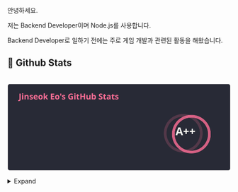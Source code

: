 안녕하세요.

저는 Backend Developer이며 Node.js를 사용합니다.

Backend Developer로 일하기 전에는 주로 게임 개발과 관련된 활동을 해왔습니다.

## 🧳 Github Stats

<p>&nbsp;<img align="center" src="./stats.svg" alt="biud436" /></p>

<details>
<summary>Expand</summary>
<img src="./github-metrics.svg">
</details>
